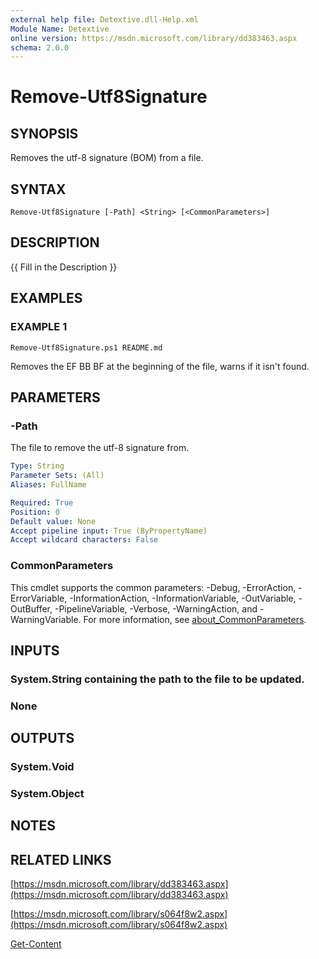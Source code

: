 ```yaml
---
external help file: Detextive.dll-Help.xml
Module Name: Detextive
online version: https://msdn.microsoft.com/library/dd383463.aspx
schema: 2.0.0
---
```


# Remove-Utf8Signature

## SYNOPSIS
Removes the utf-8 signature (BOM) from a file.

## SYNTAX

```
Remove-Utf8Signature [-Path] <String> [<CommonParameters>]
```

## DESCRIPTION
{{ Fill in the Description }}

## EXAMPLES

### EXAMPLE 1
```
Remove-Utf8Signature.ps1 README.md
```

Removes the EF BB BF at the beginning of the file, warns if it isn't found.

## PARAMETERS

### -Path
The file to remove the utf-8 signature from.

```yaml
Type: String
Parameter Sets: (All)
Aliases: FullName

Required: True
Position: 0
Default value: None
Accept pipeline input: True (ByPropertyName)
Accept wildcard characters: False
```

### CommonParameters
This cmdlet supports the common parameters: -Debug, -ErrorAction, -ErrorVariable, -InformationAction, -InformationVariable, -OutVariable, -OutBuffer, -PipelineVariable, -Verbose, -WarningAction, and -WarningVariable. For more information, see [about_CommonParameters](http://go.microsoft.com/fwlink/?LinkID=113216).

## INPUTS

### System.String containing the path to the file to be updated.
### None

## OUTPUTS

### System.Void
### System.Object
## NOTES

## RELATED LINKS

[https://msdn.microsoft.com/library/dd383463.aspx](https://msdn.microsoft.com/library/dd383463.aspx)

[https://msdn.microsoft.com/library/s064f8w2.aspx](https://msdn.microsoft.com/library/s064f8w2.aspx)

[Get-Content]()

